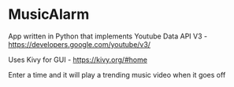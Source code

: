# MusicAlarm
App written in Python that implements Youtube Data API V3 - https://developers.google.com/youtube/v3/

Uses Kivy for GUI - https://kivy.org/#home

Enter a time and it will play a trending music video when it goes off
